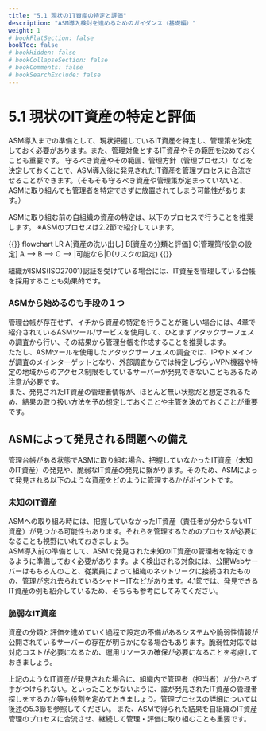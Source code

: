 ```yaml
---
title: "5.1 現状のIT資産の特定と評価"
description: "ASM導入検討を進めるためのガイダンス（基礎編）"
weight: 1
# bookFlatSection: false
bookToc: false
# bookHidden: false
# bookCollapseSection: false
# bookComments: false
# bookSearchExclude: false
---
```

# 5.1 現状のIT資産の特定と評価

ASM導入までの準備として、現状把握しているIT資産を特定し、管理策を決定しておく必要があります。また、管理対象とするIT資産やその範囲を決めておくことも重要です。
守るべき資産やその範囲、管理方針（管理プロセス）などを決定しておくことで、ASM導入後に発見されたIT資産を管理プロセスに合流させることができます。（そもそも守るべき資産や管理策が定まっていないと、ASMに取り組んでも管理者を特定できずに放置されてしまう可能性があります。）

ASMに取り組む前の自組織の資産の特定は、以下のプロセスで行うことを推奨します。
※ASMのプロセスは2.2節で紹介しています。

{{<mermaid>}}
flowchart LR
    A[資産の洗い出し] 
    B[資産の分類と評価]
    C[管理策/役割の設定]
    A --> B --> C --> |可能なら|D(リスクの設定)
{{</mermaid>}}


組織がISMS(ISO27001)認証を受けている場合には、IT資産を管理している台帳を採用することも効果的です。

### ASMから始めるのも手段の１つ

管理台帳が存在せず、イチから資産の特定を行うことが難しい場合には、4章で紹介されているASMツール/サービスを使用して、ひとまずアタックサーフェスの調査から行い、その結果から管理台帳を作成することを推奨します。  
ただし、ASMツールを使用したアタックサーフェスの調査では、IPやドメインが調査のメインターゲットとなり、外部調査からでは特定しづらいVPN機器や特定の地域からのアクセス制限をしているサーバーが発見できないこともあるため注意が必要です。  
また、発見されたIT資産の管理者情報が、ほとんど無い状態だと想定されるため、結果の取り扱い方法を予め想定しておくことや主管を決めておくことが重要です。

## ASMによって発見される問題への備え

管理台帳がある状態でASMに取り組む場合、把握していなかったIT資産（未知のIT資産）の発見や、脆弱なIT資産の発見に繋がります。そのため、ASMによって発見される以下のような資産をどのように管理するかがポイントです。

### 未知のIT資産

ASMへの取り組み時には、把握していなかったIT資産（責任者が分からないIT資産）が見つかる可能性もあります。それらを管理するためのプロセスが必要になることも視野にいれておきましょう。  
ASM導入前の準備として、ASMで発見された未知のIT資産の管理者を特定できるように準備しておく必要があります。よく検出される対象には、公開Webサーバーはもちろんのこと、従業員によって組織のネットワークに接続されたものの、管理が忘れ去られているシャドーITなどがあります。4.1節では、発見できるIT資産の例も紹介しているため、そちらも参考にしてみてください。  

### 脆弱なIT資産

資産の分類と評価を進めていく過程で設定の不備があるシステムや脆弱性情報が公開されているサーバーの存在が明らかになる場合もあります。脆弱性対応では対応コストが必要になるため、運用リソースの確保が必要になることを考慮しておきましょう。  

上記のようなIT資産が発見された場合に、組織内で管理者（担当者）が分からず手がつけられない。といったことがないように、誰が発見されたIT資産の管理者探しをするのか等も役割を定めておきましょう。管理プロセスの詳細については後述の5.3節を参照してください。
また、ASMで得られた結果を自組織のIT資産管理のプロセスに合流させ、継続して管理・評価に取り組むことも重要です。
